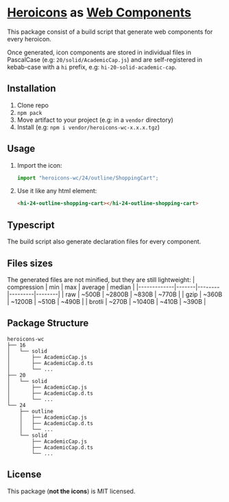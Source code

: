 # [Heroicons] as [Web Components]

This package consist of a build script that generate web components for every heroicon.

Once generated, icon components are stored in individual files in PascalCase (e.g: `20/solid/AcademicCap.js`)
and are self-registered in kebab-case with a `hi` prefix, e.g: `hi-20-solid-academic-cap`.

## Installation

1. Clone repo
1. `npm pack`
1. Move artifact to your project (e.g: in a `vendor` directory)
1. Install (e.g: `npm i vendor/heroicons-wc-x.x.x.tgz`)

## Usage

1. Import the icon:
    ```js
    import "heroicons-wc/24/outline/ShoppingCart";
    ```
1. Use it like any html element:
    ```html
    <hi-24-outline-shopping-cart></hi-24-outline-shopping-cart>
    ```

## Typescript

The build script also generate declaration files for every component.

## Files sizes

The generated files are not minified, but they are still lightweight:
| compression | min   | max    | average | median |
|-------------|-------|--------|---------|--------|
| raw         | ~500B | ~2800B | ~830B   | ~770B  |
| gzip        | ~360B | ~1200B | ~510B   | ~490B  |
| brotli      | ~270B | ~1040B | ~410B   | ~390B  |

## Package Structure

```
heroicons-wc
├── 16
│   └── solid
│       ├── AcademicCap.js
│       ├── AcademicCap.d.ts
│       └── ...
├── 20
│   └── solid
│       ├── AcademicCap.js
│       ├── AcademicCap.d.ts
│       └── ...
└── 24
    ├── outline
    │   ├── AcademicCap.js
    │   ├── AcademicCap.d.ts
    │   └── ...
    └── solid
        ├── AcademicCap.js
        ├── AcademicCap.d.ts
        └── ...

```

## License

This package (**not the icons**) is MIT licensed.

[heroicons]: https://github.com/tailwindlabs/heroicons
[web components]: https://developer.mozilla.org/en-US/docs/Web/Web_Components

